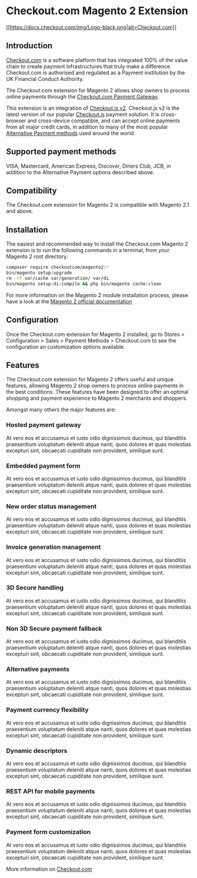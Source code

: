 # Checkout.com Magento 2 Extension
[[https://docs.checkout.com/img/Logo-black.png|alt=Checkout.com]]

## Introduction
[Checkout.com](https://www.checkout.com "Checkout.com") is a software platform that has integrated 100% of the value chain to create payment infrastructures that truly make a difference. Checkout.com is authorised and regulated as a Payment institution by the UK Financial Conduct Authority.

The Checkout.com extension for Magento 2 allows shop owners to process online payments through the [Checkout.com Payment Gateway](https://docs.checkout.com/getting-started/introduction "Checkout.com Payment Gateway").

This extension is an integration of [Checkout.js v2](https://docs.checkout.com/getting-started/checkout-js-v2 "Checkout.js v2").
Checkout.js v2 is the latest version of our popular [Checkout.js](https://docs.checkout.com/getting-started/checkout-js "Checkout.js") payment solution. It is cross-browser and cross-device compatible, and can accept online payments from all major credit cards, in addition to many of the most popular [Alternative Payment methods](https://docs.checkout.com/reference/checkout-js-reference/alternative-payments "Alternative Payment methods") used around the world.

## Supported payment methods
VISA, Mastercard, American Express, Discover, Diners Club, JCB, in addition to the Alternative Payment options described above.

## Compatibility
The Checkout.com extension for Magento 2 is compatible with Magento 2.1 and above.

## Installation
The easiest and recommended way to install the Checkout.com Magento 2 extension is to run the following commands in a terminal, from your Magento 2 root directory:

```bash
composer require checkoutcom/magento2:*
bin/magento setup:upgrade
rm -rf var/cache var/generation/ var/di
bin/magento setup:di:compile && php bin/magento cache:clean
```
For more information on the Magento 2 module installation process, please have a look at the [Magento 2 official documentation](http://devdocs.magento.com/guides/v2.0/install-gde/install/cli/install-cli-subcommands-enable.html "Magento 2 official documentation")

## Configuration
Once the Checkout.com extension for Magento 2 installed, go to Stores > Configuration > Sales > Payment Methods > Checkout.com to see the configuration an customization options available. 

## Features
The Checkout.com extension for Magento 2 offers useful and unique features, allowing Magento 2 shop owners to process online payments in the best conditions. These features have been designed to offer an optimal shopping and payment experience to Magento 2 merchants and shoppers.

Amongst many others the major features are: 

### Hosted payment gateway
At vero eos et accusamus et iusto odio dignissimos ducimus, qui blanditiis praesentium voluptatum deleniti atque nanti, quos dolores et quas molestias excepturi sint, obcaecati cupiditate non provident, similique sunt.

### Embedded payment form
At vero eos et accusamus et iusto odio dignissimos ducimus, qui blanditiis praesentium voluptatum deleniti atque nanti, quos dolores et quas molestias excepturi sint, obcaecati cupiditate non provident, similique sunt.

### New order status management
At vero eos et accusamus et iusto odio dignissimos ducimus, qui blanditiis praesentium voluptatum deleniti atque nanti, quos dolores et quas molestias excepturi sint, obcaecati cupiditate non provident, similique sunt.

### Invoice generation management
At vero eos et accusamus et iusto odio dignissimos ducimus, qui blanditiis praesentium voluptatum deleniti atque nanti, quos dolores et quas molestias excepturi sint, obcaecati cupiditate non provident, similique sunt.

### 3D Secure handling
At vero eos et accusamus et iusto odio dignissimos ducimus, qui blanditiis praesentium voluptatum deleniti atque nanti, quos dolores et quas molestias excepturi sint, obcaecati cupiditate non provident, similique sunt.

### Non 3D Secure payment fallback
At vero eos et accusamus et iusto odio dignissimos ducimus, qui blanditiis praesentium voluptatum deleniti atque nanti, quos dolores et quas molestias excepturi sint, obcaecati cupiditate non provident, similique sunt.

### Alternative payments
At vero eos et accusamus et iusto odio dignissimos ducimus, qui blanditiis praesentium voluptatum deleniti atque nanti, quos dolores et quas molestias excepturi sint, obcaecati cupiditate non provident, similique sunt.

### Payment currency flexibility
At vero eos et accusamus et iusto odio dignissimos ducimus, qui blanditiis praesentium voluptatum deleniti atque nanti, quos dolores et quas molestias excepturi sint, obcaecati cupiditate non provident, similique sunt.

### Dynamic descriptors
At vero eos et accusamus et iusto odio dignissimos ducimus, qui blanditiis praesentium voluptatum deleniti atque nanti, quos dolores et quas molestias excepturi sint, obcaecati cupiditate non provident, similique sunt.

### REST API for mobile payments
At vero eos et accusamus et iusto odio dignissimos ducimus, qui blanditiis praesentium voluptatum deleniti atque nanti, quos dolores et quas molestias excepturi sint, obcaecati cupiditate non provident, similique sunt.

### Payment form customization
At vero eos et accusamus et iusto odio dignissimos ducimus, qui blanditiis praesentium voluptatum deleniti atque nanti, quos dolores et quas molestias excepturi sint, obcaecati cupiditate non provident, similique sunt.

More information on [Checkout.com](https://www.checkout.com "Checkout.com")